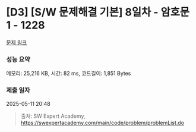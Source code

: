 # [D3] [S/W 문제해결 기본] 8일차 - 암호문1 - 1228 

[문제 링크](https://swexpertacademy.com/main/code/problem/problemDetail.do?contestProbId=AV14w-rKAHACFAYD) 

### 성능 요약

메모리: 25,216 KB, 시간: 82 ms, 코드길이: 1,851 Bytes

### 제출 일자

2025-05-11 20:48



> 출처: SW Expert Academy, https://swexpertacademy.com/main/code/problem/problemList.do